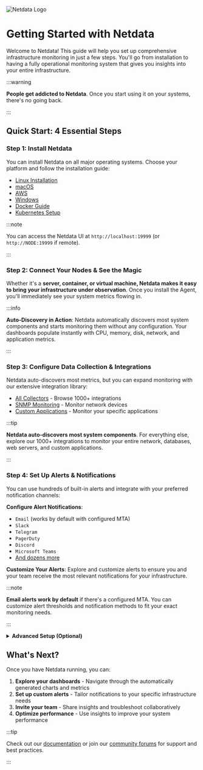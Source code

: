 ![Netdata Logo](https://raw.githubusercontent.com/netdata/website/master/themes/tailwind/static/img/netdata.png)

# Getting Started with Netdata

Welcome to Netdata! This guide will help you set up comprehensive infrastructure monitoring in just a few steps. You'll go from installation to having a fully operational monitoring system that gives you insights into your entire infrastructure.

:::warning

**People get addicted to Netdata**. Once you start using it on your systems, there's no going back.

:::

## Quick Start: 4 Essential Steps

### Step 1: Install Netdata

You can install Netdata on all major operating systems. Choose your platform and follow the installation guide:

- [Linux Installation](https://learn.netdata.cloud/docs/netdata-agent/installation/linux/)
- [macOS](https://learn.netdata.cloud/docs/netdata-agent/installation/macos)
- [AWS](https://learn.netdata.cloud/docs/netdata-agent/installation/aws)
- [Windows](https://learn.netdata.cloud/docs/netdata-agent/installation/windows)
- [Docker Guide](https://learn.netdata.cloud/docs/netdata-agent/installation/docker)
- [Kubernetes Setup](https://learn.netdata.cloud/docs/netdata-agent/installation/kubernetes)

:::note

You can access the Netdata UI at `http://localhost:19999` (or `http://NODE:19999` if remote).

:::

### Step 2: Connect Your Nodes & See the Magic

Whether it's a **server, container, or virtual machine, Netdata makes it easy to bring your infrastructure under observation**. Once you install the Agent, you'll immediately see your system metrics flowing in.

:::info

**Auto-Discovery in Action**: Netdata automatically discovers most system components and starts monitoring them without any configuration. Your dashboards populate instantly with CPU, memory, disk, network, and application metrics.

:::

### Step 3: Configure Data Collection & Integrations

Netdata auto-discovers most metrics, but you can expand monitoring with our extensive integration library:

- [All Collectors](https://learn.netdata.cloud/docs/collecting-metrics/) - Browse 1000+ integrations
- [SNMP Monitoring](https://learn.netdata.cloud/docs/collecting-metrics/generic-collecting-metrics/snmp-devices) - Monitor network devices
- [Custom Applications](https://learn.netdata.cloud/docs/collecting-metrics/monitor-anything) - Monitor your specific applications

:::tip

**Netdata auto-discovers most system components**. For everything else, explore our 1000+ integrations to monitor your entire network, databases, web servers, and custom applications.

:::

### Step 4: Set Up Alerts & Notifications

You can use hundreds of built-in alerts and integrate with your preferred notification channels:

**Configure Alert Notifications**:
- `Email` (works by default with configured MTA)
- `Slack`
- `Telegram` 
- `PagerDuty`
- `Discord`
- `Microsoft Teams`
- [And dozens more](https://learn.netdata.cloud/docs/alerts-&-notifications/alert-configuration-reference)

**Customize Your Alerts**: Explore and customize alerts to ensure you and your team receive the most relevant notifications for your infrastructure.

:::note

**Email alerts work by default** if there's a configured MTA. You can customize alert thresholds and notification methods to fit your exact monitoring needs.

:::

<details>
<summary><strong>Advanced Setup (Optional)</strong></summary><br/>

### Centralize with Netdata Parents

You can centralize dashboards, alerts, and storage with Netdata Parents for:

- Central dashboards across multiple nodes
- Longer data retention
- Centralized alert configuration
- Reduced resource usage on monitored systems

Check our [Deployment Guides](https://learn.netdata.cloud/docs/deployment-guides/) for more info.

### Connect to Netdata Cloud

Sign in to Netdata Cloud and connect your nodes for enhanced capabilities:

| **Key Features** | Description |
|------------------|-------------|
| **Access from Anywhere** | Monitor your infrastructure remotely |
| **Horizontal Scalability** | Multi-node dashboards and views |
| **Team Collaboration** | Organize infrastructure and invite team members |
| **Advanced Features** | UI configuration for alerts and data collection |
| **Role-based Access Control** | Manage team permissions |
| **Free Tier Available** | Get started without cost |

**Organize Your Infrastructure**: Group your infrastructure into Spaces and Rooms based on location, service, or team. Invite your teammates for seamless online collaboration.

:::important

**Netdata Cloud is optional. Your data stays in your infrastructure**. We provide the interface and collaboration features while your metrics remain under your control.

:::

</details>

## What's Next?

Once you have Netdata running, you can:

1. **Explore your dashboards** - Navigate through the automatically generated charts and metrics
2. **Set up custom alerts** - Tailor notifications to your specific infrastructure needs  
3. **Invite your team** - Share insights and troubleshoot collaboratively
4. **Optimize performance** - Use insights to improve your system performance

:::tip

Check out our [documentation](https://learn.netdata.cloud/docs/deployment-guides) or join our [community forums](https://community.netdata.cloud/) for support and best practices.

:::